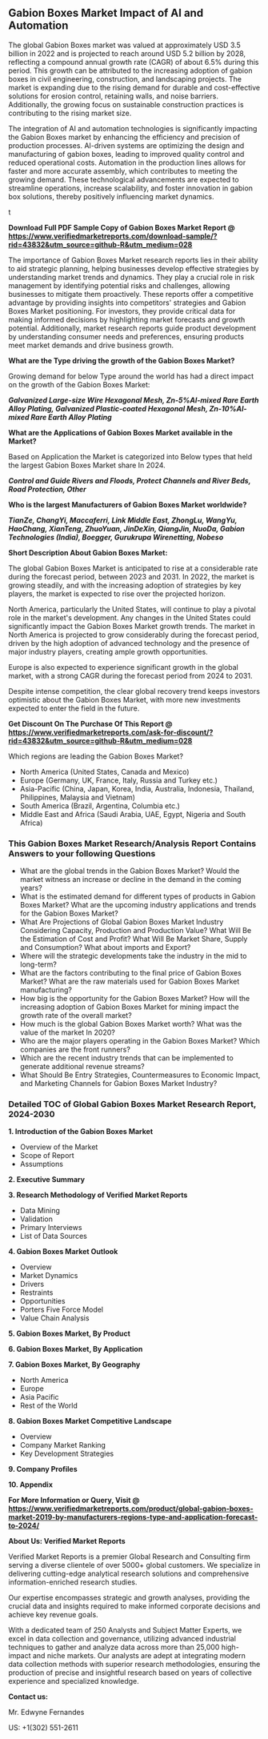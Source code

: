 <h2>Gabion Boxes Market Impact of AI and Automation</h2><p>The global Gabion Boxes market was valued at approximately USD 3.5 billion in 2022 and is projected to reach around USD 5.2 billion by 2028, reflecting a compound annual growth rate (CAGR) of about 6.5% during this period. This growth can be attributed to the increasing adoption of gabion boxes in civil engineering, construction, and landscaping projects. The market is expanding due to the rising demand for durable and cost-effective solutions for erosion control, retaining walls, and noise barriers. Additionally, the growing focus on sustainable construction practices is contributing to the rising market size.</p><p>The integration of AI and automation technologies is significantly impacting the Gabion Boxes market by enhancing the efficiency and precision of production processes. AI-driven systems are optimizing the design and manufacturing of gabion boxes, leading to improved quality control and reduced operational costs. Automation in the production lines allows for faster and more accurate assembly, which contributes to meeting the growing demand. These technological advancements are expected to streamline operations, increase scalability, and foster innovation in gabion box solutions, thereby positively influencing market dynamics.</p>t</p><p id="" class=""><strong>Download Full PDF Sample Copy of Gabion Boxes Market Report @ <a href="https://www.verifiedmarketreports.com/download-sample/?rid=43832&utm_source=github-R&utm_medium=028" target="_blank">https://www.verifiedmarketreports.com/download-sample/?rid=43832&utm_source=github-R&utm_medium=028</a></strong></p><p>The importance of&nbsp;Gabion Boxes Market research reports lies in their ability to aid strategic planning, helping businesses develop effective strategies by understanding market trends and dynamics. They play a crucial role in risk management by identifying potential risks and challenges, allowing businesses to mitigate them proactively. These reports offer a competitive advantage by providing insights into competitors' strategies and Gabion Boxes Market positioning. For investors, they provide critical data for making informed decisions by highlighting market forecasts and growth potential. Additionally, market research reports guide product development by understanding consumer needs and preferences, ensuring products meet market demands and drive business growth.</p><p><strong>What are the&nbsp;Type driving the growth of the Gabion Boxes Market?</strong></p><p id="" class="">Growing demand for below Type around the world has had a direct impact on the growth of the Gabion Boxes Market:</p><em><strong>Galvanized Large-size Wire Hexagonal Mesh, Zn-5%Al-mixed Rare Earth Alloy Plating, Galvanized Plastic-coated Hexagonal Mesh, Zn-10%Al-mixed Rare Earth Alloy Plating</strong></em></p><strong>What are the&nbsp;Applications&nbsp;of Gabion Boxes Market available in the Market?</strong></p><p id="" class="">Based on Application the Market is categorized into Below types that held the largest Gabion Boxes Market share In 2024.</p><em><strong>Control and Guide Rivers and Floods, Protect Channels and River Beds, Road Protection, Other</strong></em></p><strong>Who is the largest Manufacturers of Gabion Boxes Market worldwide?</strong></p><p><em><strong>TianZe, ChangYi, Maccaferri, Link Middle East, ZhongLu, WangYu, HaoChang, XianTeng, ZhuoYuan, JinDeXin, QiangJin, NuoDa, Gabion Technologies (India), Boegger, Gurukrupa Wirenetting, Nobeso</strong></em></p><p id="" class=""><strong>Short Description About Gabion Boxes Market:</strong></p><p>The global Gabion Boxes Market is anticipated to rise at a considerable rate during the forecast period, between 2023 and 2031. In 2022, the market is growing steadily, and with the increasing adoption of strategies by key players, the market is expected to rise over the projected horizon.</p><p>North America, particularly the United States, will continue to play a pivotal role in the market's development. Any changes in the United States could significantly impact the Gabion Boxes Market growth trends. The market in North America is projected to grow considerably during the forecast period, driven by the high adoption of advanced technology and the presence of major industry players, creating ample growth opportunities.</p><p>Europe is also expected to experience significant growth in the global market, with a strong CAGR during the forecast period from 2024 to 2031.</p><p>Despite intense competition, the clear global recovery trend keeps investors optimistic about the Gabion Boxes Market, with more new investments expected to enter the field in the future.</p><p id="" class=""><strong>Get Discount On The Purchase Of This Report @ <a href="https://www.verifiedmarketreports.com/ask-for-discount/?rid=43832&utm_source=github-R&utm_medium=028" target="_blank">https://www.verifiedmarketreports.com/ask-for-discount/?rid=43832&utm_source=github-R&utm_medium=028</a></strong></p>Which regions are leading the Gabion Boxes Market?</p><ul><li>North America (United States, Canada and Mexico)</li><li>Europe (Germany, UK, France, Italy, Russia and Turkey etc.)</li><li>Asia-Pacific (China, Japan, Korea, India, Australia, Indonesia, Thailand, Philippines, Malaysia and Vietnam)</li><li>South America (Brazil, Argentina, Columbia etc.)</li><li>Middle East and Africa (Saudi Arabia, UAE, Egypt, Nigeria and South Africa)</li></ul><h3 id="" class="">This Gabion Boxes Market Research/Analysis Report Contains Answers to your following Questions</h3><ul><li>What are the global trends in the Gabion Boxes Market? Would the market witness an increase or decline in the demand in the coming years?</li><li>What is the estimated demand for different types of products in Gabion Boxes Market? What are the upcoming industry applications and trends for the Gabion Boxes Market?</li><li>What Are Projections of Global Gabion Boxes Market Industry Considering Capacity, Production and Production Value? What Will Be the Estimation of Cost and Profit? What Will Be Market Share, Supply and Consumption? What about imports and Export?</li><li>Where will the strategic developments take the industry in the mid to long-term?</li><li>What are the factors contributing to the final price of Gabion Boxes Market? What are the raw materials used for Gabion Boxes Market manufacturing?</li><li>How big is the opportunity for the Gabion Boxes Market? How will the increasing adoption of Gabion Boxes Market for mining impact the growth rate of the overall market?</li><li>How much is the global Gabion Boxes Market worth? What was the value of the market In 2020?</li><li>Who are the major players operating in the Gabion Boxes Market? Which companies are the front runners?</li><li>Which are the recent industry trends that can be implemented to generate additional revenue streams?</li><li>What Should Be Entry Strategies, Countermeasures to Economic Impact, and Marketing Channels for Gabion Boxes Market Industry?</li></ul><h3 id="" class="">Detailed TOC of Global Gabion Boxes Market Research Report, 2024-2030</h3><p id="" class=""><strong>1. Introduction of the Gabion Boxes Market</strong></p><ul><li>Overview of the Market</li><li>Scope of Report</li><li>Assumptions</li></ul><p id="" class=""><strong>2. Executive Summary</strong></p><p id="" class=""><strong>3. Research Methodology of Verified Market Reports</strong></p><ul><li>Data Mining</li><li>Validation</li><li>Primary Interviews</li><li>List of Data Sources</li></ul><p id="" class=""><strong>4. Gabion Boxes Market Outlook</strong></p><ul><li>Overview</li><li>Market Dynamics</li><li>Drivers</li><li>Restraints</li><li>Opportunities</li><li>Porters Five Force Model</li><li>Value Chain Analysis</li></ul><p id="" class=""><strong>5. Gabion Boxes Market, By Product</strong></p><p id="" class=""><strong>6. Gabion Boxes Market, By Application</strong></p><p id="" class=""><strong>7. Gabion Boxes Market, By Geography</strong></p><ul><li>North America</li><li>Europe</li><li>Asia Pacific</li><li>Rest of the World</li></ul><p id="" class=""><strong>8. Gabion Boxes Market Competitive Landscape</strong></p><ul><li>Overview</li><li>Company Market Ranking</li><li>Key Development Strategies</li></ul><p id="" class=""><strong>9. Company Profiles</strong></p><p id="" class=""><strong>10. Appendix</strong></p><p id="" class=""><strong>For More Information or Query, Visit @ <a href="https://www.verifiedmarketreports.com/product/global-gabion-boxes-market-2019-by-manufacturers-regions-type-and-application-forecast-to-2024/" target="_blank">https://www.verifiedmarketreports.com/product/global-gabion-boxes-market-2019-by-manufacturers-regions-type-and-application-forecast-to-2024/</a></strong></p><p id="" class=""><strong>About Us: Verified Market Reports</strong></p><p id="" class="">Verified Market Reports is a premier Global Research and Consulting firm serving a diverse clientele of over 5000+ global customers. We specialize in delivering cutting-edge analytical research solutions and comprehensive information-enriched research studies.</p><p id="" class="">Our expertise encompasses strategic and growth analyses, providing the crucial data and insights required to make informed corporate decisions and achieve key revenue goals.</p><p id="" class="">With a dedicated team of 250 Analysts and Subject Matter Experts, we excel in data collection and governance, utilizing advanced industrial techniques to gather and analyze data across more than 25,000 high-impact and niche markets. Our analysts are adept at integrating modern data collection methods with superior research methodologies, ensuring the production of precise and insightful research based on years of collective experience and specialized knowledge.</p><p id="" class=""><strong>Contact us:</strong></p><p id="" class="">Mr. Edwyne Fernandes</p><p id="" class="">US: +1(302) 551-2611</p>